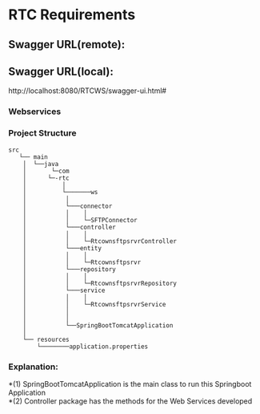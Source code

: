# RTC Requirements


## Swagger URL(remote): 


## Swagger URL(local): 
http://localhost:8080/RTCWS/swagger-ui.html#


### Webservices

### Project Structure 
	
```	
src	
   └── main
	│  └──java
	│       └─com
	│	   └─-rtc
	│	       │
	│	       └───────ws
	│	 		│
	│	 		└───connector
	│	 		│	 │
	│	 		│	 └─SFTPConnector
	│	 		└───controller
	│	 		│	 │
	│	 		│	 └─RtcownsftpsrvrController
	│	 		└───entity
	│	 		│	 │
	│	 		│	 └─Rtcownsftpsrvr
	│	 		└───repository
	│	 		│	 │
	│	 		│	 └─RtcownsftpsrvrRepository
	│	 		└───service
	│	 		│	 │
	│	 		│	 └─RtcownsftpsrvrService
	│	 		│
	│	 		│
	│	 		└──SpringBootTomcatApplication
	│	
	└── resources
		└────────application.properties
```

### Explanation: 

*(1) SpringBootTomcatApplication is the main class to run this Springboot Application <br>
*(2) Controller package has the methods for the Web Services developed
